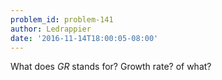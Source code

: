 ```yaml
---
problem_id: problem-141
author: Ledrappier
date: '2016-11-14T18:00:05-08:00'
---
```

What does $GR$ stands for? Growth rate? of what?

